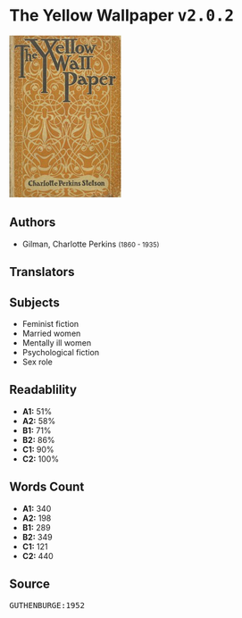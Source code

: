 # The Yellow Wallpaper <kbd>v2.0.2</kbd>

![](./cover.medium.jpg "")

## Authors


 - Gilman, Charlotte Perkins <small>(1860 - 1935)</small>

## Translators



## Subjects


 - Feminist fiction
 - Married women
 - Mentally ill women
 - Psychological fiction
 - Sex role

## Readablility


 - **A1:** 51%
 - **A2:** 58%
 - **B1:** 71%
 - **B2:** 86%
 - **C1:** 90%
 - **C2:** 100%

## Words Count


 - **A1:** 340
 - **A2:** 198
 - **B1:** 289
 - **B2:** 349
 - **C1:** 121
 - **C2:** 440

## Source


<kbd>GUTHENBURGE:1952</kbd>
